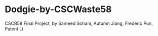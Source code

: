 # Dodgie-by-CSCWaste58
CSCB58 Final Project, by Sameed Sohani, Autumn Jiang, Frederic Pun, Patent Li
